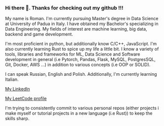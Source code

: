 ### Hi there 👋. Thanks for checking out my github !!!

My name is Roman. I'm currently pursuing Master's degree in Data Science at University of Padua in Italy. I have obtained my Bachelor's specializing in Data Engineering. My fields of interest are machine learning, big data, backend and game development. 

I'm most proficient in python, but additionally know C/C++, JavaScript. I'm also currently learning Rust to spice up my life a little bit. I know a variety of tools, libraries and frameworks for ML, Data Science and Software development in general (i.e Pytorch, Pandas, Flask, MySQL, PostgresSQL, Git, Docker, AWS ...) in addition to various concepts (i.e OOP or SOLID). 

I can speak Russian, English and Polish. Additionally, I'm currently learning Italian.

[My LinkedIn](https://linkedin.com/in/romangellert/)

[My LeetCode profile](https://leetcode.com/Rogel2022/)

I'm trying to consistently commit to various personal repos (either projects i make myself or tutorial projects in a new language (i.e Rust)) to keep the skills sharp. 

<!--
**RoGellert/RoGellert** is a ✨ _special_ ✨ repository because its `README.md` (this file) appears on your GitHub profile.

Here are some ideas to get you started:

- 🔭 I’m currently working on ...
- 🌱 I’m currently learning ...
- 👯 I’m looking to collaborate on ...
- 🤔 I’m looking for help with ...
- 💬 Ask me about ...
- 📫 How to reach me: ...
- 😄 Pronouns: ...
- ⚡ Fun fact: ...
-->
